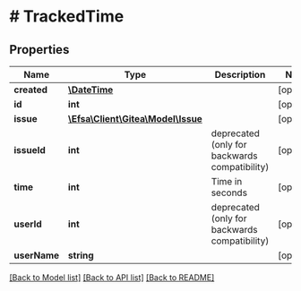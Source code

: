 # # TrackedTime

## Properties

Name | Type | Description | Notes
------------ | ------------- | ------------- | -------------
**created** | [**\DateTime**](\DateTime.md) |  | [optional]
**id** | **int** |  | [optional]
**issue** | [**\Efsa\Client\Gitea\Model\Issue**](Issue.md) |  | [optional]
**issueId** | **int** | deprecated (only for backwards compatibility) | [optional]
**time** | **int** | Time in seconds | [optional]
**userId** | **int** | deprecated (only for backwards compatibility) | [optional]
**userName** | **string** |  | [optional]

[[Back to Model list]](../../README.md#models) [[Back to API list]](../../README.md#endpoints) [[Back to README]](../../README.md)
